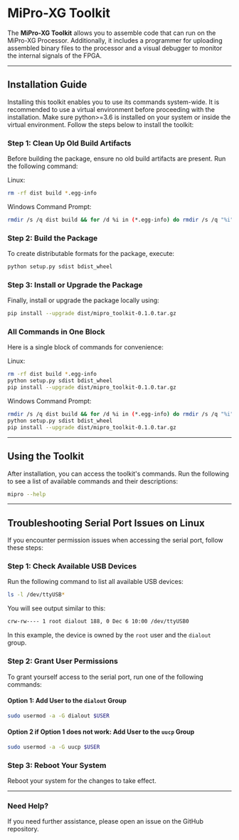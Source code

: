 # MiPro-XG Toolkit

The **MiPro-XG Toolkit** allows you to assemble code that can run on the MiPro-XG Processor. Additionally, it includes a programmer for uploading assembled binary files to the processor and a visual debugger to monitor the internal signals of the FPGA.

---

## Installation Guide

Installing this toolkit enables you to use its commands system-wide. It is recommended to use a virtual environment before proceeding with the installation. Make sure python>=3.6 is installed on your system or inside the virtual environment. Follow the steps below to install the toolkit:

### Step 1: Clean Up Old Build Artifacts

Before building the package, ensure no old build artifacts are present. Run the following command:

Linux: 

```bash
rm -rf dist build *.egg-info
```

Windows Command Prompt:

```bash
rmdir /s /q dist build && for /d %i in (*.egg-info) do rmdir /s /q "%i"

```

### Step 2: Build the Package

To create distributable formats for the package, execute:

```bash
python setup.py sdist bdist_wheel
```

### Step 3: Install or Upgrade the Package

Finally, install or upgrade the package locally using:

```bash
pip install --upgrade dist/mipro_toolkit-0.1.0.tar.gz
```

### All Commands in One Block

Here is a single block of commands for convenience:

Linux:

```bash
rm -rf dist build *.egg-info
python setup.py sdist bdist_wheel
pip install --upgrade dist/mipro_toolkit-0.1.0.tar.gz
```

Windows Command Prompt:

```bash
rmdir /s /q dist build && for /d %i in (*.egg-info) do rmdir /s /q "%i"
python setup.py sdist bdist_wheel
pip install --upgrade dist/mipro_toolkit-0.1.0.tar.gz
```

---

## Using the Toolkit

After installation, you can access the toolkit's commands. Run the following to see a list of available commands and their descriptions:

```bash
mipro --help
```

---

## Troubleshooting Serial Port Issues on Linux

If you encounter permission issues when accessing the serial port, follow these steps:

### Step 1: Check Available USB Devices

Run the following command to list all available USB devices:

```bash
ls -l /dev/ttyUSB*
```

You will see output similar to this:

```bash
crw-rw---- 1 root dialout 188, 0 Dec 6 10:00 /dev/ttyUSB0
```

In this example, the device is owned by the `root` user and the `dialout` group.

### Step 2: Grant User Permissions

To grant yourself access to the serial port, run one of the following commands:

#### Option 1: Add User to the `dialout` Group

```bash
sudo usermod -a -G dialout $USER
```

#### Option 2 if Option 1 does not work: Add User to the `uucp` Group

```bash
sudo usermod -a -G uucp $USER
```

### Step 3: Reboot Your System

Reboot your system for the changes to take effect.

---

### Need Help?

If you need further assistance, please open an issue on the GitHub repository.

